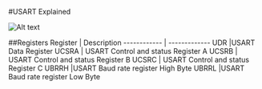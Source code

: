 #USART Explained

![Alt text](/Img/USART_BlkDiag.png "Block Diagram")

##Registers
Register | Description
------------ | -------------
 UDR |USART Data Register 
 UCSRA | USART Control and status Register A
 UCSRB | USART Control and status Register B
 UCSRC | USART Control and status Register C
 UBRRH |USART Baud rate register High Byte
 UBRRL |USART Baud rate register Low Byte